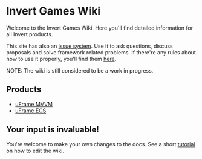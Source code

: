 # Invert Games Wiki

Welcome to the Invert Games Wiki. Here you'll find detailed information for all Invert products.

This site has also an [issue system](https://github.com/InvertGames/uFrame.Documentation/issues). Use it to ask questions, discuss proposals and solve framework related problems. If there're any rules about how to use it properly, you'll find them [here](issues-rules.md).

NOTE: The wiki is still considered to be a work in progress.

## Products

* [uFrame MVVM](pages/home.md)
* [uFrame ECS](uFrameECS/Overview.md)

## Your input is invaluable!

You're welcome to make your own changes to the docs. See a short [tutorial](support/how-to-contribute.md) on how to edit the wiki.
